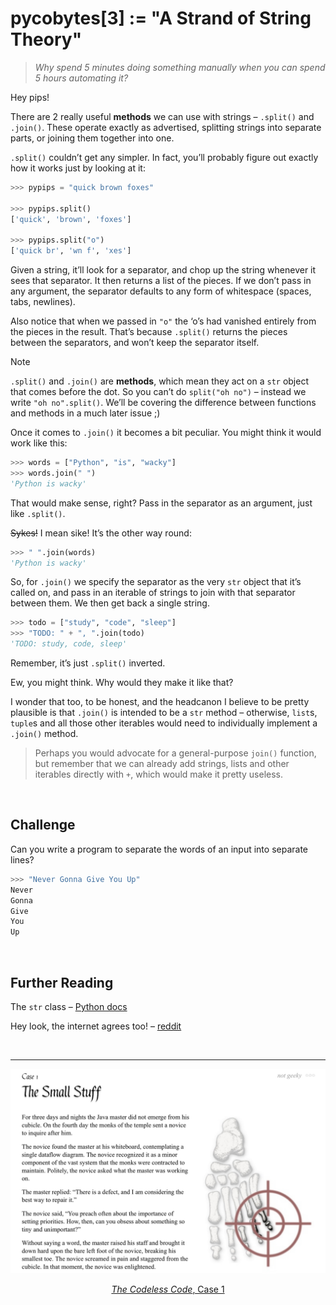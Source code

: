 # pycobytes[3] := "A Strand of String Theory"
<!-- #SQUARK live!
| dest = 3
| title = "A Strand of String Theory"
| index = 03
| shard = strings / methods / quickies / challenge
| date = 2024 June 21
-->

> *Why spend 5 minutes doing something manually when you can spend 5 hours automating it?*

Hey pips!

There are 2 really useful **methods** we can use with strings – `.split()` and `.join()`. These operate exactly as advertised, splitting strings into separate parts, or joining them together into one.

`.split()` couldn’t get any simpler. In fact, you’ll probably figure out exactly how it works just by looking at it:

```py
>>> pypips = "quick brown foxes"

>>> pypips.split()
['quick', 'brown', 'foxes']

>>> pypips.split("o")
['quick br', 'wn f', 'xes']
```

Given a string, it’ll look for a separator, and chop up the string whenever it sees that separator. It then returns a list of the pieces. If we don’t pass in any argument, the separator defaults to any form of whitespace (spaces, tabs, newlines).

Also notice that when we passed in `"o"` the ‘o’s had vanished entirely from the pieces in the result. That’s because `.split()` returns the pieces between the separators, and won’t keep the separator itself.

> [!NOTE]
> `.split()` and `.join()` are **methods**, which mean they act on a `str` object that comes before the dot. So you can’t do `split("oh no")` – instead we write `"oh no".split()`. We’ll be covering the difference between functions and methods in a much later issue ;)

Once it comes to `.join()` it becomes a bit peculiar. You might think it would work like this:

```py
>>> words = ["Python", "is", "wacky"]
>>> words.join(" ")
'Python is wacky'
```

That would make sense, right? Pass in the separator as an argument, just like `.split()`.

~~Sykes!~~ I mean sike! It’s the other way round:

```py
>>> " ".join(words)
'Python is wacky'
```

So, for `.join()` we specify the separator as the very `str` object that it’s called on, and pass in an iterable of strings to join with that separator between them. We then get back a single string.

```py
>>> todo = ["study", "code", "sleep"]
>>> "TODO: " + ", ".join(todo)
'TODO: study, code, sleep'
```

Remember, it’s just `.split()` inverted.

Ew, you might think. Why would they make it like that?

I wonder that too, to be honest, and the headcanon I believe to be pretty plausible is that `.join()` is intended to be a `str` method – otherwise, `list`s, `tuple`s and all those other iterables would need to individually implement a `.join()` method.

> Perhaps you would advocate for a general-purpose `join()` function, but remember that we can already add strings, lists and other iterables directly with `+`, which would make it pretty useless.


<br>


## Challenge

Can you write a program to separate the words of an input into separate lines?

```py
>>> "Never Gonna Give You Up"
Never
Gonna
Give
You
Up
```


<br>


## Further Reading

The `str` class – [Python docs](https://docs.python.org/3/library/stdtypes.html#text-sequence-type-str)

Hey look, the internet agrees too! – [reddit](https://www.reddit.com/r/Python/comments/tah71m/why_is_join_the_way_it_is)


<br>


---

<div align="center">

[![The Codeless Code, Case 1](../assets/issues/03-codeless.jpeg)](http://thecodelesscode.com/case/1)

[*The Codeless Code*, Case 1](http://thecodelesscode.com/case/1)

</div>
